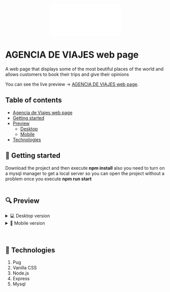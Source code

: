 <p align="center">
    <a href="https://cryptic-brushlands-37446.herokuapp.com/">
        <img src="./public/img/logo.svg" height="100" alt="USA MACHINERY"/>
    </a>
</p>

<h1 id="web">AGENCIA DE VIAJES web page</h1>

A web page that displays some of the most beutiful places of the world and allows customers to book their trips and give their opinions

You can see the live preview → [AGENCIA DE VIAJES web page](https://cryptic-brushlands-37446.herokuapp.com/).

## Table of contents

- [Agencia de Viajes web page](#web)
- [Getting started](#scripts)
- [Preview](#preview)
  - [Desktop](#desktop)
  - [Mobile](#mobile)
- [Technologies](#technologies)

<h2 id="scripts">🏁 Getting started</h2>
Download the project and then execute <strong>npm install</strong> also you need to turn on a mysql manager to get a local server so you can open the project without a problem once you execute <strong>npm run start</strong>
<br>
<br>

<h2 id="preview">🔍 Preview</h2>

<details>
  <summary id="desktop">💻 Desktop version</summary>    
  <img src="./desktopview.png" alt="Desktop view">
</details>

<details>
  <summary id="mobile">📱 Mobile version</summary>  
  <img src="./mobileview.png" alt="Mobile view">
</details>
<br>
<br>
<h2 id="technologies">📲 Technologies</h2>

1. Pug
2. Vanilla CSS
3. Node.js
4. Express
5. Mysql
